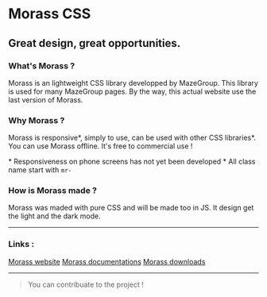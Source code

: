 # Morass CSS
## Great design, great opportunities.
### What's Morass ?
Morass is an lightweight CSS library developped by MazeGroup. This library is used for many MazeGroup pages. By the way, this actual website use the last version of Morass.
### Why Morass ?
Morass is responsive*, simply to use, can be used with other CSS libraries*. You can use Morass offline. It's free to commercial use !

\* Responsiveness on phone screens has not yet been developed
\* All class name start with `mr-`
### How is Morass made ?
Morass was maded with pure CSS and will be made too in JS. It design get the light and the dark mode.

---

### Links :

[Morass website](https://morass.mazegroup.org/)
[Morass documentations](https://morass.mazegroup.org/docs.html)
[Morass downloads](https://morass.mazegroup.org/#downloads)

---

> You can contribuate to the project !